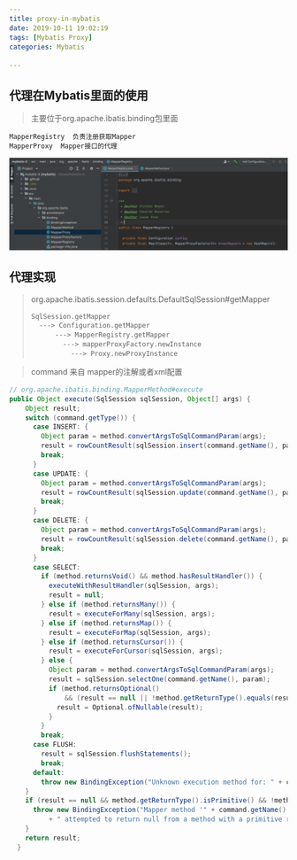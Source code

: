 ```yaml
---
title: proxy-in-mybatis
date: 2019-10-11 19:02:19
tags: [Mybatis Proxy]
categories: Mybatis

---
```


## 代理在Mybatis里面的使用

> 主要位于org.apache.ibatis.binding包里面

```
MapperRegistry  负责注册获取Mapper
MapperProxy  Mapper接口的代理
```

![binding](/images/image-20210816113311699.png)



## 代理实现

> org.apache.ibatis.session.defaults.DefaultSqlSession#getMapper  
>
> ```reStructuredText
> SqlSession.getMapper
>   ---> Configuration.getMapper 
>       ---> MapperRegistry.getMapper 
>         ---> mapperProxyFactory.newInstance 
>           ---> Proxy.newProxyInstance
> ```
>

> command 来自 mapper的注解或者xml配置

```java
// org.apache.ibatis.binding.MapperMethod#execute
public Object execute(SqlSession sqlSession, Object[] args) {
    Object result;
    switch (command.getType()) {
      case INSERT: {
        Object param = method.convertArgsToSqlCommandParam(args);
        result = rowCountResult(sqlSession.insert(command.getName(), param));
        break;
      }
      case UPDATE: {
        Object param = method.convertArgsToSqlCommandParam(args);
        result = rowCountResult(sqlSession.update(command.getName(), param));
        break;
      }
      case DELETE: {
        Object param = method.convertArgsToSqlCommandParam(args);
        result = rowCountResult(sqlSession.delete(command.getName(), param));
        break;
      }
      case SELECT:
        if (method.returnsVoid() && method.hasResultHandler()) {
          executeWithResultHandler(sqlSession, args);
          result = null;
        } else if (method.returnsMany()) {
          result = executeForMany(sqlSession, args);
        } else if (method.returnsMap()) {
          result = executeForMap(sqlSession, args);
        } else if (method.returnsCursor()) {
          result = executeForCursor(sqlSession, args);
        } else {
          Object param = method.convertArgsToSqlCommandParam(args);
          result = sqlSession.selectOne(command.getName(), param);
          if (method.returnsOptional()
              && (result == null || !method.getReturnType().equals(result.getClass()))) {
            result = Optional.ofNullable(result);
          }
        }
        break;
      case FLUSH:
        result = sqlSession.flushStatements();
        break;
      default:
        throw new BindingException("Unknown execution method for: " + command.getName());
    }
    if (result == null && method.getReturnType().isPrimitive() && !method.returnsVoid()) {
      throw new BindingException("Mapper method '" + command.getName()
          + " attempted to return null from a method with a primitive return type (" + method.getReturnType() + ").");
    }
    return result;
  }
```

